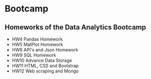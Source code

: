 # Bootcamp

## Homeworks of the Data Analytics Bootcamp

* HW4
Pandas Homework
* HW5
MatPlot Homework
* HW6 
API's and Json Homework
* HW9 
SQL Homework
* HW10
Advance Data Storage
* HW11
HTML, CSS and Bootstrap
* HW12
Web scraping and Mongo
